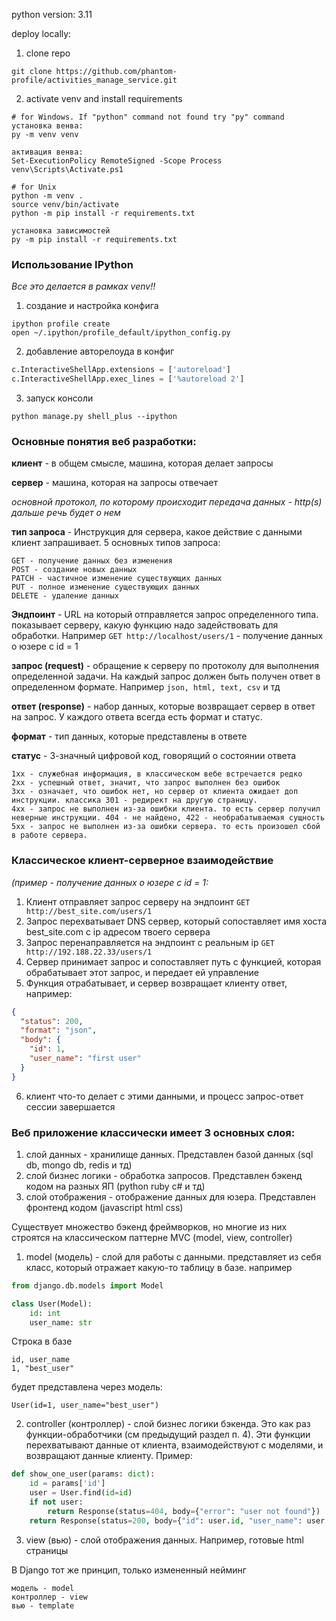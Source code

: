 python version: 3.11

deploy locally:

1) clone repo
```commandline
git clone https://github.com/phantom-profile/activities_manage_service.git
```

2) activate venv and install requirements
```commandline
# for Windows. If "python" command not found try "py" command
установка венва:
py -m venv venv

активация венва:
Set-ExecutionPolicy RemoteSigned -Scope Process
venv\Scripts\Activate.ps1
```

```commandline
# for Unix
python -m venv .
source venv/bin/activate
python -m pip install -r requirements.txt
```

```commandline
установка зависимостей
py -m pip install -r requirements.txt
```

### Использование IPython
_Все это делается в рамках venv!!_
1) создание и настройка конфига
```commandline
ipython profile create
open ~/.ipython/profile_default/ipython_config.py
```
2) добавление авторелоуда в конфиг
```python
c.InteractiveShellApp.extensions = ['autoreload']
c.InteractiveShellApp.exec_lines = ['%autoreload 2']
```
3) запуск консоли
```commandline
python manage.py shell_plus --ipython
```

### Основные понятия веб разработки:

**клиент** - в общем смысле, машина, которая делает запросы

**сервер** - машина, которая на запросы отвечает

_основной протокол, по которому происходит передача данных - http(s) дальше речь будет о нем_

**тип запроса** - Инструкция для сервера, какое действие с данными клиент запрашивает. 5 основных типов запроса:
```
GET - получение данных без изменения
POST - создание новых данных
PATCH - частичное изменение существующих данных
PUT - полное изменение существующих данных
DELETE - удаление данных
```

**Эндпоинт** - URL на который отправляется запрос определенного типа. показывает серверу, какую  функцию надо задействовать для обработки.
Например `GET http://localhost/users/1` - получение данных о юзере с id = 1

**запрос (request)** - обращение к серверу по протоколу для выполнения определенной задачи. 
На каждый запрос должен быть получен ответ в определенном формате.
Например `json, html, text, csv` и тд

**ответ (response)** - набор данных, которые возвращает сервер в ответ на запрос. 
У каждого ответа всегда есть формат и статус.

**формат** - тип данных, которые представлены в ответе

**статус** - 3-значный цифровой код, говорящий о состоянии ответа
```
1xx - служебная информация, в классическом вебе встречается редко
2xx - успешный ответ, значит, что запрос выполнен без ошибок
3xx - означает, что ошибок нет, но сервер от клиента ожидает доп инструкции. классика 301 - редирект на другую страницу.
4xx - запрос не выполнен из-за ошибки клиента. то есть сервер получил неверные инструкции. 404 - не найдено, 422 - необрабатываемая сущность
5xx - запрос не выполнен из-за ошибки сервера. то есть произошел сбой в работе сервера. 
```

### Классическое клиент-серверное взаимодействие 
_(пример - получение данных о юзере с id = 1:_
1) Клиент отправляет запрос серверу на эндпоинт `GET http://best_site.com/users/1`
2) Запрос перехватывает DNS сервер, который сопоставляет имя хоста best_site.com с ip адресом твоего сервера
3) Запрос перенаправляется на эндпоинт с реальным ip `GET http://192.188.22.33/users/1`
4) Сервер принимает запрос и сопоставляет путь с функцией, которая обрабатывает этот запрос, и передает ей управление
5) Функция отрабатывает, и сервер возвращает клиенту ответ, например:
```json
{
  "status": 200, 
  "format": "json", 
  "body": {
    "id": 1, 
    "user_name": "first user"
  }
}
```
6) клиент что-то делает с этими данными, и процесс запрос-ответ сессии завершается

### Веб приложение классически имеет 3 основных слоя:
1) слой данных - хранилище данных. Представлен базой данных (sql db, mongo db, redis и тд)
2) слой бизнес логики - обработка запросов. Представлен бэкенд кодом на разных ЯП (python ruby c# и тд)
3) слой отображения - отображение данных для юзера. Представлен фронтенд кодом (javascript html css) 

Существует множество бэкенд фреймворков, но многие из них строятся на классическом паттерне MVC (model, view, controller)
1) model (модель) - слой для работы с данными. представляет из себя класс, который отражает какую-то таблицу в базе. например
```python
from django.db.models import Model

class User(Model):
    id: int
    user_name: str
```
Строка в базе 
```
id, user_name
1, "best_user"
```
будет представлена через модель:
```
User(id=1, user_name="best_user")
```
2) controller (контроллер) - слой бизнес логики бэкенда. Это как раз функции-обработчики (см предыдущий раздел п. 4). 
Эти функции перехватывают данные от клиента, взаимодействуют с моделями, и возвращают данные клиенту. Пример:
```python
def show_one_user(params: dict):
    id = params['id']
    user = User.find(id=id)
    if not user:
        return Response(status=404, body={"error": "user not found"})
    return Response(status=200, body={"id": user.id, "user_name": user.user_name})
```
3) view (вью) - слой отображения данных. Например, готовые html страницы

В Django тот же принцип, только измененный нейминг
```
модель - model
контроллер - view
вью - template
```
